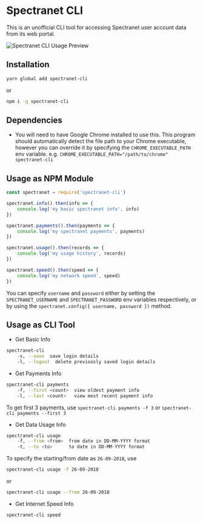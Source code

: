 # Spectranet CLI

This is an unofficial CLI tool for accessing Spectranet user account data from its web portal.

![Spectranet CLI Usage Preview](https://user-images.githubusercontent.com/11996508/46118338-f10f5280-c1fd-11e8-800d-53a55002b9d1.png)

## Installation

```sh
yarn global add spectranet-cli
```

or

```sh
npm i -g spectranet-cli
```

## Dependencies

- You will need to have Google Chrome installed to use this. This program should automatically detect the file path to your Chrome executable, however you can override it by specifying the `CHROME_EXECUTABLE_PATH` env variable. e.g. `CHROME_EXECUTABLE_PATH="/path/to/chrome" spectranet-cli`

## Usage as NPM Module

```js
const spectranet = require('spectranet-cli')

spectranet.info().then(info => {
    console.log('my basic spectranet info', info)
})

spectranet.payments().then(payments => {
    console.log('my spectranet payments', payments)
})

spectranet.usage().then(records => {
    console.log('my usage history', records)
})

spectranet.speed().then(speed => {
    console.log('my network speed', speed)
})
```

You can specify `username` and `password` either by setting the `SPECTRANET_USERNAME` and `SPECTRANET_PASSWORD` env variables respectively, or by using the `spectranet.config({ username, password })` method.

## Usage as CLI Tool

- Get Basic Info

```bash
spectranet-cli
    -s, --save  save login details
    -l, --logout  delete previously saved login details
```

- Get Payments Info

```bash
spectranet-cli payments
    -f, --first <count>  view oldest payment info
    -l, --last <count>   view most recent payment info
```

To get first 3 payments, use `spectranet-cli payments -f 3` or `spectranet-cli payments --first 3`

- Get Data Usage Info

```bash
spectranet-cli usage
    -f, --from <from>  from date in DD-MM-YYYY format
    -t, --to <to>      to date in DD-MM-YYYY format
```

To specify the starting/from date as `26-09-2018`, use

```bash
spectranet-cli usage -f 26-09-2018
```

or

```bash
spectranet-cli usage --from 26-09-2018
```

- Get Internet Speed Info

```bash
spectranet-cli speed
```
